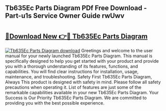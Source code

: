 ## Tb635Ec Parts Diagram PDf Free Download - Part-u1s Service Owner Guide rwUwv

# <h2><a href="http://dfk3sir.blite.top/?on=Tb635Ec+Parts+Diagram">🔗Download New 👉🔴 Tb635Ec Parts Diagram</a></h2>

[![Tb635Ec Parts Diagram download](https://i.imgur.com/lujVjoI.png)](http://dfk3sir.blite.top/?on=Tb635Ec+Parts+Diagram)
Greetings and welcome to the user manual for your newly launched Tb635Ec Parts Diagram. This manual is specifically designed to help you get started with your product and provide you with a thorough understanding of its features, functions, and capabilities. You will find clear instructions for installation, usage, maintenance, and troubleshooting. Safety First Tb635Ec Parts Diagram, Always This product is designed with safety in mind. Please follow all safety precautions when operating it. List of features are just some of the remarkable capabilities available in your new Tb635Ec Parts Diagram. Your Success is Our Priority Tb635Ec Parts Diagram. We are committed to providing you with the best possible experience.
